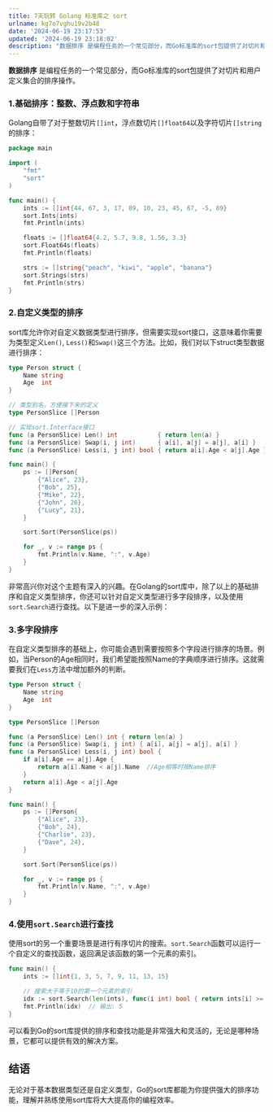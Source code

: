 ```yaml
---
title: 7天玩转 Golang 标准库之 sort
urlname: kg7o7vghu19v2b48
date: '2024-06-19 23:17:53'
updated: '2024-06-19 23:18:02'
description: "数据排序 是编程任务的一个常见部分，而Go标准库的sort包提供了对切片和用户定义集合的排序操作。1.基础排序：整数、浮点数和字符串Golang自带了对于整数切片[]int，浮点数切片[]float64以及字符切片[]string的排序：package main  import ( \t\"fmt..."
---
```

**数据排序** 是编程任务的一个常见部分，而Go标准库的sort包提供了对切片和用户定义集合的排序操作。
### 1.基础排序：整数、浮点数和字符串
Golang自带了对于整数切片`[]int`，浮点数切片`[]float64`以及字符切片`[]string`的排序：
```go
package main

import (
	"fmt"
	"sort"
)

func main() {
	ints := []int{44, 67, 3, 17, 89, 10, 23, 45, 67, -5, 89}
	sort.Ints(ints)
	fmt.Println(ints)

	floats := []float64{4.2, 5.7, 9.8, 1.56, 3.3}
	sort.Float64s(floats)
	fmt.Println(floats)

	strs := []string{"peach", "kiwi", "apple", "banana"}
	sort.Strings(strs)
	fmt.Println(strs)
}
```
### 2.自定义类型的排序
sort库允许你对自定义数据类型进行排序，但需要实现sort接口，这意味着你需要为类型定义`Len()`, `Less()`和`Swap()`这三个方法。比如，我们对以下struct类型数据进行排序：

```go
type Person struct {
	Name string
	Age  int
}

// 类型别名，方便接下来的定义
type PersonSlice []Person

// 实现sort.Interface接口
func (a PersonSlice) Len() int           { return len(a) }
func (a PersonSlice) Swap(i, j int)      { a[i], a[j] = a[j], a[i] }
func (a PersonSlice) Less(i, j int) bool { return a[i].Age < a[j].Age }  //根据Age排序

func main() {
	ps := []Person{
		{"Alice", 23},
		{"Bob", 25},
		{"Mike", 22},
		{"John", 26},
		{"Lucy", 21},
	}

	sort.Sort(PersonSlice(ps))

	for _, v := range ps {
		fmt.Println(v.Name, ":", v.Age)
	}
}
```
非常高兴你对这个主题有深入的兴趣。在Golang的sort库中，除了以上的基础排序和自定义类型排序，你还可以针对自定义类型进行多字段排序，以及使用`sort.Search`进行查找。以下是进一步的深入示例：

### 3.多字段排序

在自定义类型排序的基础上，你可能会遇到需要按照多个字段进行排序的场景。例如，当Person的Age相同时，我们希望能按照Name的字典顺序进行排序。这就需要我们在`Less`方法中增加额外的判断。
```go
type Person struct {
	Name string
	Age  int
}

type PersonSlice []Person

func (a PersonSlice) Len() int { return len(a) }
func (a PersonSlice) Swap(i, j int) { a[i], a[j] = a[j], a[i] }
func (a PersonSlice) Less(i, j int) bool {
	if a[i].Age == a[j].Age {
		return a[i].Name < a[j].Name  //Age相等时按Name排序
	}
	return a[i].Age < a[j].Age
}

func main() {
	ps := []Person{
		{"Alice", 23},
		{"Bob", 24},
		{"Charlie", 23},
		{"Dave", 24},
	}

	sort.Sort(PersonSlice(ps))

	for _, v := range ps {
		fmt.Println(v.Name, ":", v.Age)
	}
}
```
### 4.使用`sort.Search`进行查找

使用sort的另一个重要场景是进行有序切片的搜索。`sort.Search`函数可以运行一个自定义的查找函数，返回满足该函数的第一个元素的索引。

```go
func main() {
	ints := []int{1, 3, 5, 7, 9, 11, 13, 15}

	// 搜索大于等于10的第一个元素的索引
	idx := sort.Search(len(ints), func(i int) bool { return ints[i] >= 10 })
	fmt.Println(idx)  // 输出: 5
}
```
可以看到Go的sort库提供的排序和查找功能是非常强大和灵活的，无论是哪种场景，它都可以提供有效的解决方案。
## 结语
无论对于基本数据类型还是自定义类型，Go的sort库都能为你提供强大的排序功能，理解并熟练使用sort库将大大提高你的编程效率。
